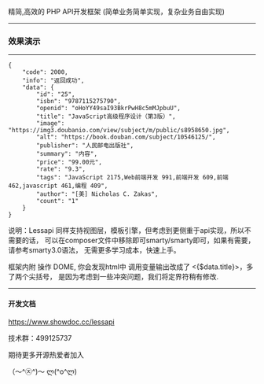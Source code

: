 精简,高效的 PHP API开发框架 (简单业务简单实现，复杂业务自由实现)

------


<h3>效果演示</h3>

------

```
{
    "code": 2000,
    "info": "返回成功",
    "data": {
        "id": "25",
        "isbn": "9787115275790",
        "openid": "oHoYY49saI93BkrPwH8c5mMJpbuU",
        "title": "JavaScript高级程序设计（第3版）",
        "image": "https://img3.doubanio.com/view/subject/m/public/s8958650.jpg",
        "alt": "https://book.douban.com/subject/10546125/",
        "publisher": "人民邮电出版社",
        "summary": "内容",
        "price": "99.00元",
        "rate": "9.3",
        "tags": "JavaScript 2175,Web前端开发 991,前端开发 609,前端 462,javascript 461,编程 409",
        "author": "[美] Nicholas C. Zakas",
        "count": "1"
    }
}
```

说明：Lessapi 同样支持视图层，模板引擎，但考虑到更侧重于api实现，所以不需要的话，
可以在composer文件中移除即可smarty/smarty即可，如果有需要，请参考smarty3.0语法，
无需更多学习成本，快速上手。

框架内附 操作 DOME,  你会发现html中 调用变量输出改成了 <{$data.title}>，多了两个尖括号，
是因为考虑到一些冲突问题，我们将定界符稍有修改.

------

<h4>开发文档</h4>

https://www.showdoc.cc/lessapi
 
技术群：499125737

期待更多开源热爱者加入 

（〜^㉨^)〜  ლ(^o^ლ)　